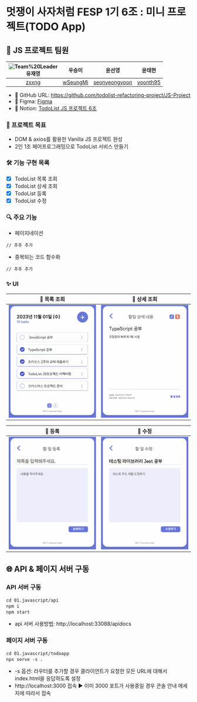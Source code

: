 # 멋쟁이 사자처럼 FESP 1기 6조 : 미니 프로젝트(TODO App)

## 📌 JS 프로젝트 팀원

| ![Team%20Leader](https://img.shields.io/badge/-Team%20leader-95DBF9)</br>**유재영** |               **우승미**                |                    **윤선영**                     |               **윤태현**                |
| :---------------------------------------------------------------------------------: | :-------------------------------------: | :-----------------------------------------------: | :-------------------------------------: |
|                          [zxxng](https://github.com/zxxng)                          | [wSeungMi](https://github.com/wSeungMi) | [seonyeongyoon](https://github.com/seonyeongyoon) | [yoonth95](https://github.com/yoonth95) |

- 🔗 GitHub URL: https://github.com/todolist-refactoring-project/JS-Project
- 🎨 Figma: [Figma](https://www.figma.com/file/cBxAPfNJHH4W0s1ZoCFhmH/%5BFESP%5D-%ED%88%AC%EB%91%90%EB%A6%AC%EC%8A%A4%ED%8A%B8-%ED%94%84%EB%A1%9C%EC%A0%9D%ED%8A%B8_6%EC%A1%B0?type=design&node-id=0-1&mode=design&t=i6VcsLKAgantBfT5-0)
- 📝 Notion: [TodoList JS 프로젝트 6조](https://pushy-barnacle-128.notion.site/TodoList-JS-6-b4a1c732717340718d79a259d4caca4a?pvs=4)

### 🎯 프로젝트 목표

- DOM & axios를 활용한 Vanilla JS 프로젝트 완성
- 2인 1조 페어프로그래밍으로 TodoList 서비스 만들기

### 🛠️ 기능 구현 목록

- [x] TodoList 목록 조회
- [x] TodoList 상세 조회
- [x] TodoList 등록
- [x] TodoList 수정

### 🔍 주요 기능

- 페이지네이션

```
// 추후 추가
```

- 중복되는 코드 함수화

```
// 추후 추가
```

### ✨ UI

|                          📍 목록 조회                           |                          📍 상세 조회                           |
| :-------------------------------------------------------------: | :-------------------------------------------------------------: |
| <img src='./images/todoapp-list.png' alt='todoapp 목록 조회' /> | <img src='./images/todoapp-info.png' alt='todoapp 상세 조회' /> |

|                           📍 등록                            |                           📍 수정                            |
| :----------------------------------------------------------: | :----------------------------------------------------------: |
| <img src='./images/todoapp-regist.png' alt='todoapp 등록' /> | <img src='./images/todoapp-update.png' alt='todoapp 수정' /> |

## 🌐 API & 페이지 서버 구동

### API 서버 구동

```
cd 01.javascript/api
npm i
npm start
```

- api 서버 사용방법: http://localhost:33088/apidocs

### 페이지 서버 구동

```
cd 01.javascript/todoapp
npx serve -s .
```

- -s 옵션: 라우터를 추가할 경우 클라이언트가 요청한 모든 URL에 대해서 index.html을 응답하도록 설정
- http://localhost:3000 접속 ▶️ 이미 3000 포트가 사용중일 경우 콘솔 안내 메세지에 따라서 접속
